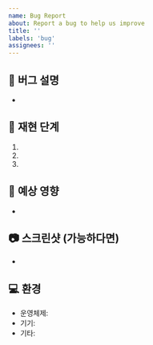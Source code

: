 ```yaml
---
name: Bug Report
about: Report a bug to help us improve
title: ''
labels: 'bug'
assignees: ''
---
```


## 🐛 버그 설명

-

## 📝 재현 단계

1.
2.
3.

## 🧐 예상 영향

-

## 📷 스크린샷 (가능하다면)

-

## 💻 환경

- 운영체제:
- 기기:
- 기타:
